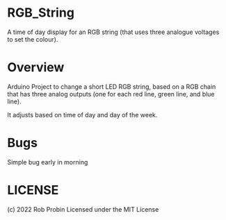 # RGB_String

A time of day display for an RGB string (that uses three analogue voltages to set the colour).

# Overview

Arduino Project to change a short LED RGB string, based on a RGB chain that has three analog 
outputs (one for each red line, green line, and blue line).

It adjusts based on time of day and day of the week.

# Bugs 

Simple bug early in morning

# LICENSE

(c) 2022 Rob Probin
Licensed under the MIT License
